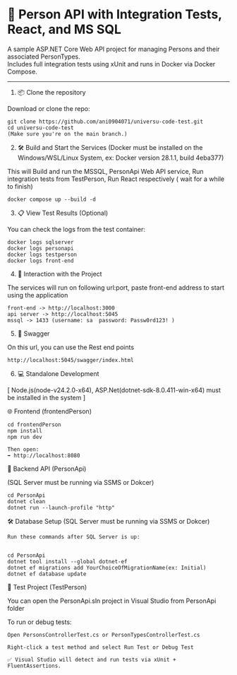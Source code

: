 # 👤 Person API with Integration Tests, React, and MS SQL

A sample ASP.NET Core Web API project for managing Persons and their associated PersonTypes.  
Includes full integration tests using xUnit and runs in Docker via Docker Compose.

---

1. 📦 Clone the repository

Download or clone the repo:

    git clone https://github.com/ani0904071/universu-code-test.git
    cd universu-code-test 
    (Make sure you're on the main branch.)

2. 🛠 Build and Start the Services  (Docker must be installed on the Windows/WSL/Linux System, ex:  Docker version 28.1.1, build 4eba377) 

This will Build and run the MSSQL, PersonApi Web API service, Run integration tests from TestPerson, Run React respectively ( wait for a while to finish)

    docker compose up --build -d

3. 📋 View Test Results (Optional)

You can check the logs from the test container:
  
    docker logs sqlserver
    docker logs personapi
    docker logs testperson
    docker logs front-end

4. 🚀 Interaction with the Project

The services will run on following url:port, paste front-end address to start using the application
  
    front-end -> http://localhost:3000
    api server -> http://localhost:5045
    mssql -> 1433 (username: sa  password: Passw0rd123! )

5. 📖 Swagger

On this url, you can use the Rest end points
  
    http://localhost:5045/swagger/index.html


6. 💻 Standalone Development
   
[ Node.js(node-v24.2.0-x64), ASP.Net(dotnet-sdk-8.0.411-win-x64) must be installed in the system ]

🌐 Frontend (frontendPerson)

    cd frontendPerson
    npm install
    npm run dev

    Then open:
    ➡️ http://localhost:8080

🧱 Backend API (PersonApi)

(SQL Server must be running via SSMS or Dokcer)

    cd PersonApi
    dotnet clean
    dotnet run --launch-profile "http"

🛠 Database Setup (SQL Server must be running via SSMS or Dokcer)

    Run these commands after SQL Server is up:
    
    
    cd PersonApi
    dotnet tool install --global dotnet-ef
    dotnet ef migrations add YourChoiceOfMigrationName(ex: Initial)
    dotnet ef database update

🧪 Test Project (TestPerson)

You can open the PersonApi.sln project in Visual Studio from PersonApi folder

To run or debug tests:

    Open PersonsControllerTest.cs or PersonTypesControllerTest.cs

    Right-click a test method and select Run Test or Debug Test

    ✅ Visual Studio will detect and run tests via xUnit + FluentAssertions.
